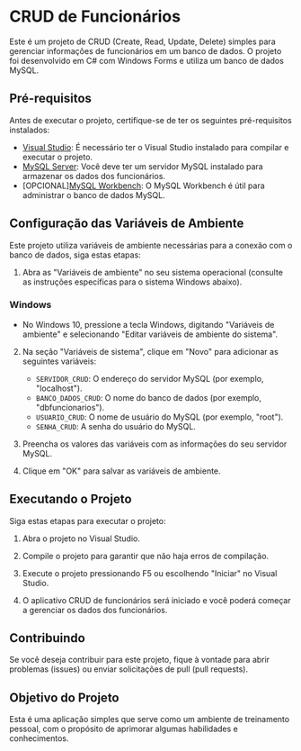 # CRUD de Funcionários

Este é um projeto de CRUD (Create, Read, Update, Delete) simples para gerenciar informações de funcionários em um banco de dados. O projeto foi desenvolvido em C# com Windows Forms e utiliza um banco de dados MySQL.

## Pré-requisitos

Antes de executar o projeto, certifique-se de ter os seguintes pré-requisitos instalados:

- [Visual Studio](https://visualstudio.microsoft.com/): É necessário ter o Visual Studio instalado para compilar e executar o projeto.
- [MySQL Server](https://dev.mysql.com/downloads/mysql/): Você deve ter um servidor MySQL instalado para armazenar os dados dos funcionários.
- [OPCIONAL][MySQL Workbench](https://dev.mysql.com/downloads/workbench/): O MySQL Workbench é útil para administrar o banco de dados MySQL.

## Configuração das Variáveis de Ambiente

Este projeto utiliza variáveis de ambiente necessárias para a conexão com o banco de dados, siga estas etapas:

1. Abra as "Variáveis de ambiente" no seu sistema operacional (consulte as instruções específicas para o sistema Windows abaixo).

### Windows

- No Windows 10, pressione a tecla Windows, digitando "Variáveis de ambiente" e selecionando "Editar variáveis de ambiente do sistema".

2. Na seção "Variáveis de sistema", clique em "Novo" para adicionar as seguintes variáveis:

   - `SERVIDOR_CRUD`: O endereço do servidor MySQL (por exemplo, "localhost").
   - `BANCO_DADOS_CRUD`: O nome do banco de dados (por exemplo, "dbfuncionarios").
   - `USUARIO_CRUD`: O nome de usuário do MySQL (por exemplo, "root").
   - `SENHA_CRUD`: A senha do usuário do MySQL.

3. Preencha os valores das variáveis com as informações do seu servidor MySQL.

4. Clique em "OK" para salvar as variáveis de ambiente.

## Executando o Projeto

Siga estas etapas para executar o projeto:

1. Abra o projeto no Visual Studio.

2. Compile o projeto para garantir que não haja erros de compilação.

3. Execute o projeto pressionando F5 ou escolhendo "Iniciar" no Visual Studio.

4. O aplicativo CRUD de funcionários será iniciado e você poderá começar a gerenciar os dados dos funcionários.

## Contribuindo

Se você deseja contribuir para este projeto, fique à vontade para abrir problemas (issues) ou enviar solicitações de pull (pull requests).

## Objetivo do Projeto

Esta é uma aplicação simples que serve como um ambiente de treinamento pessoal, com o propósito de aprimorar algumas habilidades e conhecimentos.
